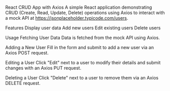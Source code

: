 React CRUD App with Axios
A simple React application demonstrating CRUD (Create, Read, Update, Delete) operations using Axios to interact with a mock API at https://jsonplaceholder.typicode.com/users.

Features
Display user data
Add new users
Edit existing users
Delete users

Usage
Fetching User Data
Data is fetched from the mock API using Axios.

Adding a New User
Fill in the form and submit to add a new user via an Axios POST request.

Editing a User
Click "Edit" next to a user to modify their details and submit changes with an Axios PUT request.

Deleting a User
Click "Delete" next to a user to remove them via an Axios DELETE request.
